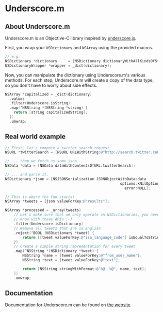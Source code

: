 # Underscore.m

## About Underscore.m

Underscore.m is an Objective-C library inspired by [underscore.js][js].

First, you wrap your `NSDictionary` and `NSArray` using the provided macros.

```objective-c
// e.g.
NSDictionary *dictionary     = [NSDictionary dictionaryWithAllKindsOfStuff];
USDictionaryWrapper *wrapper = _dict(dictionary);
```

Now, you can manipulate the dictionary using Underscore.m's various methods.
For each step, Underscore.m will create a copy of the data type, so you don't
have to worry about side effects.

```objective-c
NSArray *capitalized = _dict(dictionary)
  .values
  .filter(Underscore.isString)
  .map(^NSString *(NSString *string) {
    return [string capitalizedString];
  })
  .unwrap;
```

[js]: http://documentcloud.github.com/underscore

## Real world example

```objective-c
// First, let's compose a twitter search request
NSURL *twitterSearch = [NSURL URLWithString:@"http://search.twitter.com/search.json?q=@SoundCloud&rpp=100"];

// ... then we fetch us some json ...
NSData *data = [NSData dataWithContentsOfURL:twitterSearch];

// ... and parse it.
NSDictionary *json = [NSJSONSerialization JSONObjectWithData:data
                                                     options:kNilOptions
                                                       error:NULL];

// This is where the fun starts!
NSArray *tweets = [json valueForKey:@"results"];

NSArray *processed = _array(tweets)
    // Let's make sure that we only operate on NSDictionaries, you never
    // know with these APIs ;-)
    .filter(Underscore.isDictionary)
    // Remove all tweets that are in English
    .reject(^BOOL (NSDictionary *tweet) {
        return [[tweet valueForKey:@"iso_language_code"] isEqualToString:@"en"];
    })
    // Create a simple string representation for every tweet
    .map(^NSString *(NSDictionary *tweet) {
        NSString *name = [tweet valueForKey:@"from_user_name"];
        NSString *text = [tweet valueForKey:@"text"];

        return [NSString stringWithFormat:@"%@: %@", name, text];
    })
    .unwrap;
```

## Documentation

Documentation for Underscore.m can be found on [the website](http://underscorem.org).
